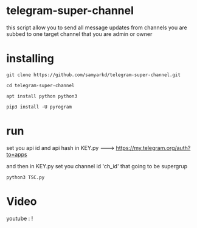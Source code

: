 # telegram-super-channel
this script allow you to send all message updates from channels you are subbed to one target channel that you are admin or owner

# installing


```
git clone https://github.com/samyarkd/telegram-super-channel.git

cd telegram-super-channel

apt install python python3

pip3 install -U pyrogram

```
# run

set you api id and api hash in KEY.py ---> https://my.telegram.org/auth?to=apps

and then in KEY.py set you channel id 'ch_id' that going to be supergrup

``python3 TSC.py``

# Video 

youtube : !
